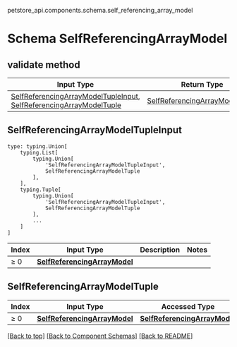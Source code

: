 petstore_api.components.schema.self_referencing_array_model
# Schema SelfReferencingArrayModel

## validate method
Input Type | Return Type | Notes
------------ | ------------- | -------------
[SelfReferencingArrayModelTupleInput](#selfreferencingarraymodeltupleinput), [SelfReferencingArrayModelTuple](#selfreferencingarraymodeltuple) | [SelfReferencingArrayModelTuple](#selfreferencingarraymodeltuple) |

## SelfReferencingArrayModelTupleInput
```
type: typing.Union[
    typing.List[
        typing.Union[
            'SelfReferencingArrayModelTupleInput',
            SelfReferencingArrayModelTuple
        ],
    ],
    typing.Tuple[
        typing.Union[
            'SelfReferencingArrayModelTupleInput',
            SelfReferencingArrayModelTuple
        ],
        ...
    ]
]
```
Index | Input Type | Description | Notes
------------- | ------------- | ------------- | -------------
≥ 0 | [**SelfReferencingArrayModel**](#top) |  |

## SelfReferencingArrayModelTuple
Index | Input Type | Accessed Type | Description | Notes
------------- | ------------- | ------------- | ------------- | -------------
≥ 0 | [**SelfReferencingArrayModel**](#top) | [**SelfReferencingArrayModel**](#top) |  |

[[Back to top]](#top) [[Back to Component Schemas]](../../../README.md#Component-Schemas) [[Back to README]](../../../README.md)
